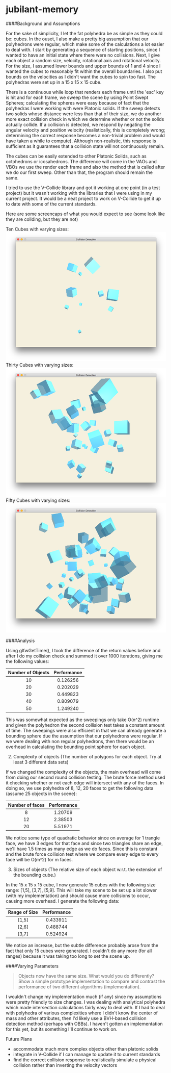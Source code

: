 # jubilant-memory


####Background and Assumptions

For the sake of simplicity, I let the fat polyhedra be as simple as they could be: cubes. In the ouset, I also make a pretty big assumption that our polyhedrons were regular, which make some of the calculations a lot easier to deal with. I start by generating a sequence of starting positions, since I wanted to have an initial state where there were no collisions. Next, I give each object a random size, velocity, rotational axis and rotational velocity. For the size, I assumed lower bounds and upper bounds of 1 and 4 since I wanted the cubes to reasonably fit within the overall boundaries. I also put bounds on the velocities as I didn't want the cubes to spin too fast.  The polyhedras were set up in a 15 x 15 x 15 cube.

There is a continuous while loop that renders each frame until the 'esc' key is hit and for each frame, we sweep the scene by using Point Swept Spheres; calculating the spheres were easy because of fact that the polyhedras I were working with were Platonic solids. If the sweep detects two solids whose distance were less than that of their size, we do another more exact collision check in which we determine whether or not the solids actually collide. If a collision is detected, we respond by negating the angular velocity and position velocity (realistically, this is completely wrong; determining the correct response becomes a non-trivial problem and would have taken a while to compute). Although non-realistic, this response is sufficient as it guarantees that a collision state will not continuously remain. 

The cubes can be easily extended to other Platonic Solids, such as octohedrons or icosahedrons. The difference will come in the VAOs and VBOs we use the render each frame and also the method that is called after we do our first sweep. Other than that, the program should remain the same. 

I tried to use the V-Collide library and got it working at one point (in a test project) but it wasn't working with the libraries that I were using in my current project. It would be a neat project to work on V-Collide to get it up to date with some of the current standards. 

Here are some screencaps of what you would expect to see (some look like they are collding, but they are not)

Ten Cubes with varying sizes:
![Alt text](/images/ten.png?raw=true "Ten Cubes with varying sizes")
Thirty Cubes with varying sizes:
![Alt text](/images/thirty.png?raw=true "Thirty Cubes with varying sizes")
Fifty Cubes with varying sizes:
![Alt text](/images/fifty.png?raw=true "Fifty Cubes with varying sizes")


####Analysis 

Using glfwGetTime(), I took the difference of the return values before and after I do my collision check and summed it over 1000 iterations, giving me the following values: 

| Number of Objects   | Performance | 
|:----:|:---------:|
| 10 | 0.126256 |
| 20 | 0.202029 |
| 30 | 0.449823 |
| 40 | 0.809079 |
| 50 | 1.249240 |

This was somewhat expected as the sweepings only take O(n^2) runtime and given the polyhedron the second collision test takes a constant amount of time. The sweepings were also efficient in that we can already generate a bounding sphere due the assumption that our polyhedrons were regular. If we were dealing with non regular polyhedrons, then there would be an overhead in calculating the bounding point sphere for each object.

2. Complexity of objects (The number of polygons for each object.  Try at least 3 different data sets)

If we changed the complexity of the objects, the main overhead will come from doing our second round collision testing. The brute force method used it checking whether or not each edge will intersect with any of the faces. In doing so, we use polyhedra of 8, 12, 20 faces to get the following data (assume 25 objects in the scene):

|Number of faces| Performance |
|:--:|:--:|
|8|1.20709|
|12|2.38503|
|20|5.51971|

We notice some type of quadratic behavior since on average for 1 trangle face, we have 3 edges for that face and since two triangles share an edge, we'll have 1.5 times as many edge as we do faces. Since this is constant and the brute force collision test where we compare every edge to every face will be O(m^2) for m faces. 

3. Sizes of objects (The relative size of each object w.r.t. the extension of the bounding cube.)

In the 15 x 15 x 15 cube, I now generate 15 cubes with the following size range: [1,5], [3,7], [5,9]. This will take my scene to be set up a lot slower (with my implementation) and should cause more collisions to occur, causing more overhead. I generate the following data:

|Range of Size| Performance |
|:--:|:--:|
|[1,5]|0.433911|
|[2,6]|0.488744|
|[3,7]|0.524924|

We notice an increase, but the subtle difference probably arose from the fact that only 15 cubes were generated. I couldn't do any more (for all ranges) because it was taking too long to set the scene up.

####Varying Parameters

> Objects now have the same size. What would you do differently? Show a simple prototype implementation to compare and contrast the performance of two different algorithms (implementation).

I wouldn't change my implementation much (if any) since my assumptions were pretty friendly to size changes. I was dealing with analytical polyhedra which made intersection calculations fairly easy to deal with. If I had to deal with polyhedra of various complexities where I didn't know the center of mass and other attributes, then I'd likely use a BVH-based collision detection method (perhaps with OBBs). I haven't gotten an implementation for this yet, but its something I'll continue to work on.


Future Plans

- accommodate much more complex objects other than platonic solids
- integrate in V-Collide if I can manage to update it to current standards
- find the correct collision response to realistically simulate a physical collision rather than inverting the velocity vectors
